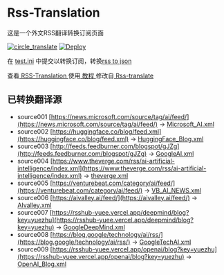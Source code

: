 # Rss-Translation

这是一个外文RSS翻译转换订阅页面 

[![circle_translate](https://github.com/licongyu95/Rss-Translation/actions/workflows/circle_translate.yml/badge.svg)](https://github.com/licongyu95/Rss-Translation/actions/workflows/circle_translate.yml)
[![Deploy](https://github.com/licongyu95/Rss-Translation/actions/workflows/jekyll-gh-pages.yml/badge.svg)](https://github.com/licongyu95/Rss-Translation/actions/workflows/jekyll-gh-pages.yml)

在 [test.ini](https://github.com/licongyu95/Rss-Translation/blob/main/test.ini) 中提交以转换订阅，转换[rss to json](https://rss2json.com/)

查看[ RSS-Translation ](https://licongyu95.github.io/RSS-Translation)使用[ 教程 ](https://www.tjsky.net/tutorial/644)修改自[ Rss-translate ](https://github.com/licongyu95/Rss-Translation/)

## 已转换翻译源

 - source001 [https://news.microsoft.com/source/tag/ai/feed/](https://news.microsoft.com/source/tag/ai/feed/) -> [Microsoft_AI.xml](rss/Microsoft_AI.xml)
 - source002 [https://huggingface.co/blog/feed.xml](https://huggingface.co/blog/feed.xml) -> [HuggingFace_Blog.xml](rss/HuggingFace_Blog.xml)
 - source003 [http://feeds.feedburner.com/blogspot/gJZg](http://feeds.feedburner.com/blogspot/gJZg) -> [GoogleAI.xml](rss/GoogleAI.xml)
 - source004 [https://www.theverge.com/rss/ai-artificial-intelligence/index.xml](https://www.theverge.com/rss/ai-artificial-intelligence/index.xml) -> [theverge.xml](rss/theverge.xml)
 - source005 [https://venturebeat.com/category/ai/feed/](https://venturebeat.com/category/ai/feed/) -> [VB_AI_NEWS.xml](rss/VB_AI_NEWS.xml)
 - source006 [https://aivalley.ai/feed/](https://aivalley.ai/feed/) -> [AIvalley.xml](rss/AIvalley.xml)
 - source007 [https://rsshub-yuee.vercel.app/deepmind/blog?key=yuezhu](https://rsshub-yuee.vercel.app/deepmind/blog?key=yuezhu) -> [GoogleDeepMind.xml](rss/GoogleDeepMind.xml)
 - source008 [https://blog.google/technology/ai/rss/](https://blog.google/technology/ai/rss/) -> [GoogleTechAI.xml](rss/GoogleTechAI.xml)
 - source009 [https://rsshub-yuee.vercel.app/openai/blog?key=yuezhu](https://rsshub-yuee.vercel.app/openai/blog?key=yuezhu) -> [OpenAI_Blog.xml](rss/OpenAI_Blog.xml)
